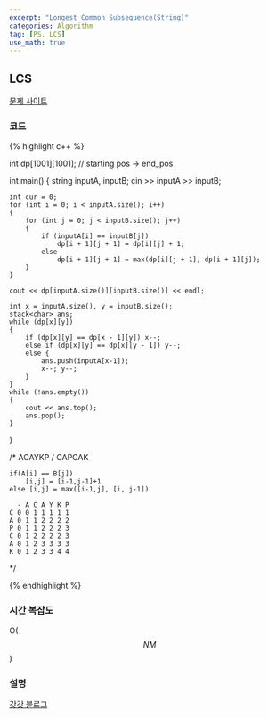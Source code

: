 ```yaml
---
excerpt: "Longest Common Subsequence(String)"
categories: Algorithm
tag: [PS. LCS]
use_math: true
---
```


## LCS

[문제 사이트](https://www.acmicpc.net/problem/9252)

### 코드

{% highlight c++ %}

int dp[1001][1001]; // starting pos -> end_pos

int main()
{
	string inputA, inputB;
	cin >> inputA >> inputB;

	int cur = 0;
	for (int i = 0; i < inputA.size(); i++)
	{
		for (int j = 0; j < inputB.size(); j++)
		{
			if (inputA[i] == inputB[j])
				dp[i + 1][j + 1] = dp[i][j] + 1;
			else 
				dp[i + 1][j + 1] = max(dp[i][j + 1], dp[i + 1][j]);
		}
	}
	
	cout << dp[inputA.size()][inputB.size()] << endl;
	
	int x = inputA.size(), y = inputB.size();
	stack<char> ans;
	while (dp[x][y])
	{
		if (dp[x][y] == dp[x - 1][y]) x--;
		else if (dp[x][y] == dp[x][y - 1]) y--;
		else {
			ans.push(inputA[x-1]);
			x--; y--;
		}
	}
	while (!ans.empty())
	{
		cout << ans.top();
	    ans.pop();
	}
}

/*
	ACAYKP / CAPCAK

	if(A[i] == B[j])
		[i,j] = [i-1,j-1]+1
	else [i,j] = max([i-1,j], [i, j-1])
	
	  - A C A Y K P
	C 0 0 1 1 1 1 1
	A 0 1 1 2 2 2 2
	P 0 1 1 2 2 2 3
	C 0 1 2 2 2 2 3
	A 0 1 2 3 3 3 3
	K 0 1 2 3 3 4 4

*/

{% endhighlight %}

### 시간 복잡도

O($$NM$$)

### 설명

[갓갓 블로그](https://velog.io/@emplam27/%EC%95%8C%EA%B3%A0%EB%A6%AC%EC%A6%98-%EA%B7%B8%EB%A6%BC%EC%9C%BC%EB%A1%9C-%EC%95%8C%EC%95%84%EB%B3%B4%EB%8A%94-LCS-%EC%95%8C%EA%B3%A0%EB%A6%AC%EC%A6%98-Longest-Common-Substring%EC%99%80-Longest-Common-Subsequence)

